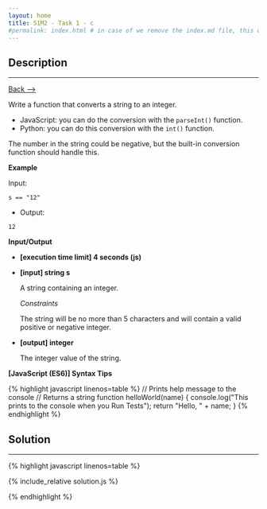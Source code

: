 ```yaml
---
layout: home
title: S1M2 - Task 1 - c
#permalink: index.html # in case of we remove the index.md file, this doc will be the index page
---
```


<div class="row">
<div class="columnStmt" markdown="1">

## Description
------

[Back --> ](../README.md) 

Write a function that converts a string to an integer.

-   JavaScript: you can do the conversion with the `parseInt()` function.
-   Python: you can do this conversion with the `int()` function.

The number in the string could be negative, but the built-in conversion function should handle this.

**Example**

Input:
```
s == "12"
```
-   Output:
```
12
```

**Input/Output**

* **[execution time limit] 4 seconds (js)**

* **[input] string s**

    A string containing an integer.

    *Constraints*

    The string will be no more than 5 characters and will contain a valid positive or negative integer.

* **[output] integer**

    The integer value of the string.

**[JavaScript (ES6)] Syntax Tips**

{% highlight javascript linenos=table %}
// Prints help message to the console
// Returns a string
function helloWorld(name) {
    console.log("This prints to the console when you Run Tests");
    return "Hello, " + name;
}
{% endhighlight %}

</div>
<div class="columnSol" markdown="1">

## Solution
------

{% highlight javascript linenos=table %}

{% include_relative solution.js %}

{% endhighlight %}

</div>
</div>